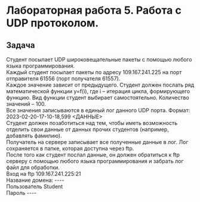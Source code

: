 # Лабораторная работа 5. Работа с UDP протоколом.
## Задача
Студент посылает UDP широковещательные пакеты с помощью любого языка программирования. <br>
Каждый студент посылает пакеты по адресу 109.167.241.225 на порт отправителя 61556 (порт получателя 61557). <br>
Каждое значение зависит от предыдущего. Студент должен послать ряд математической функции y=f(i), где i – итерация цикла, формирующего функцию. Вид функции студент выбирает самостоятельно.  Количество значений – 100. <br>
Все значения записываются в единый лог данного UDP порта. Формат: <br>
2023-02-20-17-10-18,599	<ДАННЫЕ> <br>
Студент должен позаботиться над тем, чтобы иметь возможность отделить свои данные от данных прочих студентов (например, добавлять фамилию). <br>
Получатель на сервере записывает все полученные данные в лог. Лог сохраняется в папке, которая доступна через ftp. <br>
После того как студент послал данные, он должен обратиться к ftp серверу с помощью любого языка программирования и забрать лог файл для обработки. <br>
Вход на ftp 109.167.241.225:21 <br>
Название домена: ---- <br>
Пользователь Student <br>
Пароль ---- <br>
